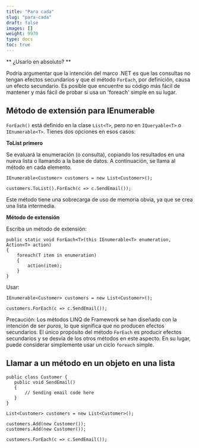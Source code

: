 ```yaml
---
title: "Para cada"
slug: "para-cada"
draft: false
images: []
weight: 9970
type: docs
toc: true
---
```


** ¿Usarlo en absoluto? **

Podría argumentar que la intención del marco .NET es que las consultas no tengan efectos secundarios y que el método `ForEach`, por definición, causa un efecto secundario. Es posible que encuentre su código más fácil de mantener y más fácil de probar si usa un 'foreach' simple en su lugar.


## Método de extensión para IEnumerable
`ForEach()` está definido en la clase `List<T>`, pero no en `IQueryable<T>` o `IEnumerable<T>`. Tienes dos opciones en esos casos:

**ToList primero**

Se evaluará la enumeración (o consulta), copiando los resultados en una nueva lista o llamando a la base de datos. A continuación, se llama al método en cada elemento.
    
    IEnumerable<Customer> customers = new List<Customer>();
    
    customers.ToList().ForEach(c => c.SendEmail());
    
Este método tiene una sobrecarga de uso de memoria obvia, ya que se crea una lista intermedia.

**Método de extensión**

Escriba un método de extensión:

    public static void ForEach<T>(this IEnumerable<T> enumeration, Action<T> action)
    {
        foreach(T item in enumeration)
        {
            action(item);
        }
    }

Usar:

    IEnumerable<Customer> customers = new List<Customer>();

    customers.ForEach(c => c.SendEmail());
    
Precaución: Los métodos LINQ de Framework se han diseñado con la intención de ser *puros*, lo que significa que no producen efectos secundarios. El único propósito del método `ForEach` es producir efectos secundarios y se desvía de los otros métodos en este aspecto. En su lugar, puede considerar simplemente usar un ciclo `foreach` simple.

## Llamar a un método en un objeto en una lista
    public class Customer {
       public void SendEmail()
       {
           // Sending email code here
       }
    }
    
    List<Customer> customers = new List<Customer>();
    
    customers.Add(new Customer());
    customers.Add(new Customer());

    customers.ForEach(c => c.SendEmail());

